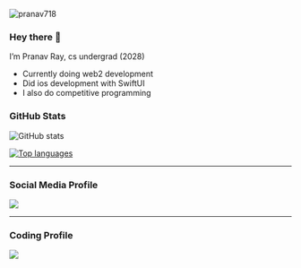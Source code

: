 <p align = "left"> <img src = "https://komarev.com/ghpvc/?username=oranav718" alt = "pranav718" /> </p>

### Hey there 👋


I’m Pranav Ray, cs undergrad (2028)

- Currently doing web2 development
- Did ios development with SwiftUI
- I also do competitive programming

### GitHub Stats

<p>
  <img src="https://github-readme-stats.vercel.app/api?username=pranav718&show_icons=true&theme=radical" alt="GitHub stats" />
</p>

[![Top languages](https://github-readme-mwendwa.vercel.app/api/top-langs/?username=pranav718&layout=compact&count_private=true&theme=radical)](#)

---

### Social Media Profile

[<img src="https://img.shields.io/badge/Twitter-%231DA1F2.svg?style=for-the-badge&logo=Twitter&logoColor=white" />](https://twitter.com/knightkun__)

---

### Coding Profile

[<img src="https://img.shields.io/badge/Codeforces-445f9d?style=for-the-badge&logo=Codeforces&logoColor=white" />](https://codeforces.com/profile/knightkun__/)



